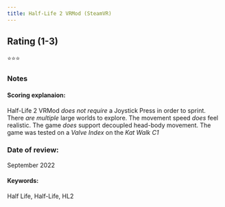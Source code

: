 ```yaml
---
title: Half-Life 2 VRMod (SteamVR)
---
```


## Rating (1-3)
⭐⭐⭐

### Notes


#### Scoring explanaion:
Half-Life 2 VRMod *does not require* a Joystick Press in order to sprint.
There *are multiple* large worlds to explore.
The movement speed *does* feel realistic.
The game *does* support decoupled head-body movement.
The game was tested on a *Valve Index* on the *Kat Walk C1*

### Date of review:
September 2022

#### Keywords:
Half Life, Half-Life, HL2
